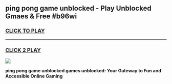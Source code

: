 
## ping pong game unblocked - Play Unblocked Gmaes & Free #b96wi
<h3>
<a href="https://premium.freeplayer.one?title=ping_pong_game_unblocked&ref=03M">CLICK TO PLAY</a></h3>
<hr>

<h3>
<a href="https://premium.freeplayer.one?title=ping_pong_game_unblocked&ref=03M">CLICK 2 PLAY</a>
  
</h3>

<a href="https://premium.freeplayer.one?title=ping_pong_game_unblocked&ref=03M"><img src="https://clearcache.store/games.png"></a>


**ping pong game unblocked games unblocked: Your Gateway to Fun and Accessible Online Gaming**
